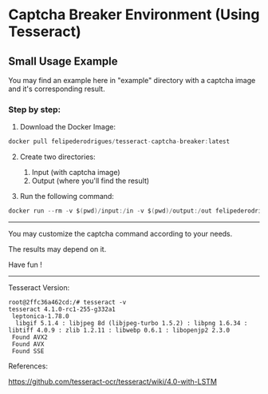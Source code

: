 # Captcha Breaker Environment (Using Tesseract)

## Small Usage Example

You may find an example here in "example" directory with a captcha image and it's corresponding result.

### Step by step:
1. Download the Docker Image:
```java
docker pull felipederodrigues/tesseract-captcha-breaker:latest
```
2. Create two directories:
   1. Input (with captcha image)
   2. Output (where you'll find the result)
   
3. Run the following command:
```java
docker run --rm -v $(pwd)/input:/in -v $(pwd)/output:/out felipederodrigues/tesseract-captcha-breaker:latest bash -c "tesseract /in/captcha.svl /out/result --psm 10 --oem 3 -c tessedit_char_whitelist=1234567890"
```
----------
You may customize the captcha command according to your needs.

The results may depend on it.

Have fun !

----------
Tesseract Version:
```shell
root@2ffc36a462cd:/# tesseract -v
tesseract 4.1.0-rc1-255-g332a1
 leptonica-1.78.0
  libgif 5.1.4 : libjpeg 8d (libjpeg-turbo 1.5.2) : libpng 1.6.34 : libtiff 4.0.9 : zlib 1.2.11 : libwebp 0.6.1 : libopenjp2 2.3.0
 Found AVX2
 Found AVX
 Found SSE
```
References: 

https://github.com/tesseract-ocr/tesseract/wiki/4.0-with-LSTM
